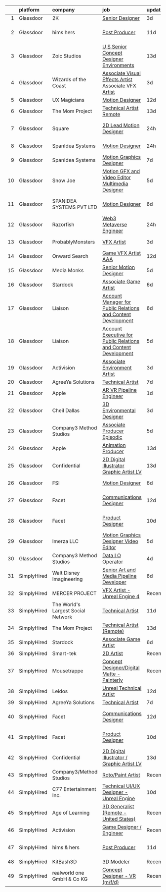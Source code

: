 

|    | platform    | company                            | job                                                                                                                                                                                                                                                                                                                                                                                                                                                                                                                                                                                                                                                                                                                                                                                                                                                                                                                                                                                                                                                                                                                                                                                                                                                                                                                                                                              | update_time   | location          |
|---:|:------------|:-----------------------------------|:---------------------------------------------------------------------------------------------------------------------------------------------------------------------------------------------------------------------------------------------------------------------------------------------------------------------------------------------------------------------------------------------------------------------------------------------------------------------------------------------------------------------------------------------------------------------------------------------------------------------------------------------------------------------------------------------------------------------------------------------------------------------------------------------------------------------------------------------------------------------------------------------------------------------------------------------------------------------------------------------------------------------------------------------------------------------------------------------------------------------------------------------------------------------------------------------------------------------------------------------------------------------------------------------------------------------------------------------------------------------------------|:--------------|:------------------|
|  1 | Glassdoor   | 2K                                 | [Senior Designer](https://www.glassdoor.com/partner/jobListing.htm?pos=130&ao=1136043&s=58&guid=00000181a91ba19e8c9bd34deaefab54&src=GD_JOB_AD&t=SR&vt=w&ea=1&cs=1_f72a5472&cb=1656399569640&jobListingId=1007962391680&jrtk=3-0-1g6khn8ejj44p801-1g6khn8f0k24h800-997da2ebb8f2c82a-)                                                                                                                                                                                                                                                                                                                                                                                                                                                                                                                                                                                                                                                                                                                                                                                                                                                                                                                                                                                                                                                                                            | 3d            | Austin, TX        |
|  2 | Glassdoor   | hims   hers                        | [Post Producer](https://www.glassdoor.com/partner/jobListing.htm?pos=124&ao=1136043&s=58&guid=00000181a91ba19e8c9bd34deaefab54&src=GD_JOB_AD&t=SR&vt=w&ea=1&cs=1_5caa6029&cb=1656399569640&jobListingId=1007945311760&jrtk=3-0-1g6khn8ejj44p801-1g6khn8f0k24h800-572089550f33025c-)                                                                                                                                                                                                                                                                                                                                                                                                                                                                                                                                                                                                                                                                                                                                                                                                                                                                                                                                                                                                                                                                                              | 11d           | Los Angeles, CA   |
|  3 | Glassdoor   | Zoic Studios                       | [U S  Senior Concept Designer   Environments](https://www.glassdoor.com/partner/jobListing.htm?pos=117&ao=1136043&s=58&guid=00000181a91ba19e8c9bd34deaefab54&src=GD_JOB_AD&t=SR&vt=w&ea=1&cs=1_3fb1d33f&cb=1656399569639&jobListingId=1007940779750&jrtk=3-0-1g6khn8ejj44p801-1g6khn8f0k24h800-3dd602ff0a6833af-)                                                                                                                                                                                                                                                                                                                                                                                                                                                                                                                                                                                                                                                                                                                                                                                                                                                                                                                                                                                                                                                                | 13d           | Remote            |
|  4 | Glassdoor   | Wizards of the Coast               | [Associate Visual Effects Artist   Associate VFX Artist](https://www.glassdoor.com/partner/jobListing.htm?pos=118&ao=1136043&s=58&guid=00000181a91ba19e8c9bd34deaefab54&src=GD_JOB_AD&t=SR&vt=w&ea=1&cs=1_b4f0a307&cb=1656399569639&jobListingId=1007961505800&jrtk=3-0-1g6khn8ejj44p801-1g6khn8f0k24h800-40b4fe3b46a0262c-)                                                                                                                                                                                                                                                                                                                                                                                                                                                                                                                                                                                                                                                                                                                                                                                                                                                                                                                                                                                                                                                     | 3d            | Renton, WA        |
|  5 | Glassdoor   | UX Magicians                       | [Motion Designer](https://www.glassdoor.com/partner/jobListing.htm?pos=108&ao=1136043&s=58&guid=00000181a91ba19e8c9bd34deaefab54&src=GD_JOB_AD&t=SR&vt=w&ea=1&cs=1_aa691ba4&cb=1656399569638&jobListingId=1007942419974&jrtk=3-0-1g6khn8ejj44p801-1g6khn8f0k24h800-5b2a766fdedec4d3-)                                                                                                                                                                                                                                                                                                                                                                                                                                                                                                                                                                                                                                                                                                                                                                                                                                                                                                                                                                                                                                                                                            | 12d           | Remote            |
|  6 | Glassdoor   | The Mom Project                    | [Technical Artist  Remote ](https://www.glassdoor.com/partner/jobListing.htm?pos=101&ao=1110586&s=58&guid=00000181a91ba19e8c9bd34deaefab54&src=GD_JOB_AD&t=SR&vt=w&cs=1_b63b5ad7&cb=1656399569637&jobListingId=1007939939925&cpc=9C2286EA3771AAF6&jrtk=3-0-1g6khn8ejj44p801-1g6khn8f0k24h800-264f9011810ab4a3--6NYlbfkN0BDp_epf89aHDQhKpPegNJQ_ldQpEFZQsM9OcONMGxWx6pU56EKHF58QjVdAUvn2gX31HUntCyLUwzir2_2qLQKiwc4zqgc0EcGzWlJtEFabSJje5p3zQNcGS6mmu-hK71c0amOsooqt9D74xqUp2Fe1oOyI1RWtfFw9BBSi2GEBaE6UlKZT1OWIdXPTDdxo4o_asCzUTA51gVhBKHeCNtYF4nIvpXuX6FUVkD05NvVRpDUlwsAslrJqVNvkhF4pf1BXMPry65DDMZLr3JokjebiIKP8ngsWz2zFyAaX_u8Jtr0CCgVbLfEfQSpAlSIt8KQL53ckQ4CQN-8mlfjebsjb4nPgBGmdj6iLUFzYn69AmZCLfIDfUQQwmSD3rgkvtyUpzvDylz0I0hnAiI4fej3brusz8H8wxNP278rJFI3Gx35Ms4p-viA8It01oheffuiXP2BaAe0IC80Nsh_26EIutP9KBtbr4C6KDHcNNs7Qh3XtPmh91KXO8sIY_liFTdWfVvDxeD6epgHMoMFt9i6eVzsMSsVUphWHa_8Fi5stcwl5AmMMmxQygtkhtMTMu1qKmGqFKV9Uw%3D%3D)                                                                                                                                                                                                                                                                                                                                                                                                                                      | 13d           | Bell, CA          |
|  7 | Glassdoor   | Square                             | [2D Lead Motion Designer](https://www.glassdoor.com/partner/jobListing.htm?pos=107&ao=1136043&s=58&guid=00000181a91ba19e8c9bd34deaefab54&src=GD_JOB_AD&t=SR&vt=w&cs=1_6caa672a&cb=1656399569638&jobListingId=1007967691058&jrtk=3-0-1g6khn8ejj44p801-1g6khn8f0k24h800-5701a8ccb851bf07-)                                                                                                                                                                                                                                                                                                                                                                                                                                                                                                                                                                                                                                                                                                                                                                                                                                                                                                                                                                                                                                                                                         | 24h           | Los Angeles, CA   |
|  8 | Glassdoor   | SpanIdea Systems                   | [Motion Designer](https://www.glassdoor.com/partner/jobListing.htm?pos=110&ao=1136043&s=58&guid=00000181a91ba19e8c9bd34deaefab54&src=GD_JOB_AD&t=SR&vt=w&ea=1&cs=1_dce0b584&cb=1656399569638&jobListingId=1007966649661&jrtk=3-0-1g6khn8ejj44p801-1g6khn8f0k24h800-bd6c20937a206c85-)                                                                                                                                                                                                                                                                                                                                                                                                                                                                                                                                                                                                                                                                                                                                                                                                                                                                                                                                                                                                                                                                                            | 24h           | Newark, CA        |
|  9 | Glassdoor   | SpanIdea Systems                   | [Motion Graphics Designer](https://www.glassdoor.com/partner/jobListing.htm?pos=109&ao=1136043&s=58&guid=00000181a91ba19e8c9bd34deaefab54&src=GD_JOB_AD&t=SR&vt=w&ea=1&cs=1_455aa4ae&cb=1656399569638&jobListingId=1007952216575&jrtk=3-0-1g6khn8ejj44p801-1g6khn8f0k24h800-2d51907f9deffe6b-)                                                                                                                                                                                                                                                                                                                                                                                                                                                                                                                                                                                                                                                                                                                                                                                                                                                                                                                                                                                                                                                                                   | 7d            | Fremont, CA       |
| 10 | Glassdoor   | Snow Joe                           | [Motion GFX and Video Editor   Multimedia Designer](https://www.glassdoor.com/partner/jobListing.htm?pos=121&ao=1136043&s=58&guid=00000181a91ba19e8c9bd34deaefab54&src=GD_JOB_AD&t=SR&vt=w&ea=1&cs=1_cd3152a4&cb=1656399569643&jobListingId=1007957095598&jrtk=3-0-1g6khn8ejj44p801-1g6khn8f0k24h800-6bc8adcb23103462-)                                                                                                                                                                                                                                                                                                                                                                                                                                                                                                                                                                                                                                                                                                                                                                                                                                                                                                                                                                                                                                                          | 5d            | Hoboken, NJ       |
| 11 | Glassdoor   | SPANIDEA SYSTEMS PVT  LTD          | [Motion Designer](https://www.glassdoor.com/partner/jobListing.htm?pos=106&ao=1136043&s=58&guid=00000181a91ba19e8c9bd34deaefab54&src=GD_JOB_AD&t=SR&vt=w&ea=1&cs=1_43a6c006&cb=1656399569638&jobListingId=1007954646619&jrtk=3-0-1g6khn8ejj44p801-1g6khn8f0k24h800-3c66e0c6c0e57cb3-)                                                                                                                                                                                                                                                                                                                                                                                                                                                                                                                                                                                                                                                                                                                                                                                                                                                                                                                                                                                                                                                                                            | 6d            | San Francisco, CA |
| 12 | Glassdoor   | Razorfish                          | [Web3 Metaverse Engineer](https://www.glassdoor.com/partner/jobListing.htm?pos=111&ao=1136043&s=58&guid=00000181a91ba19e8c9bd34deaefab54&src=GD_JOB_AD&t=SR&vt=w&cs=1_505026e1&cb=1656399569638&jobListingId=1007967688791&jrtk=3-0-1g6khn8ejj44p801-1g6khn8f0k24h800-a70d13e6ba3df2f9-)                                                                                                                                                                                                                                                                                                                                                                                                                                                                                                                                                                                                                                                                                                                                                                                                                                                                                                                                                                                                                                                                                         | 24h           | New York, NY      |
| 13 | Glassdoor   | ProbablyMonsters                   | [VFX Artist](https://www.glassdoor.com/partner/jobListing.htm?pos=126&ao=1136043&s=58&guid=00000181a91ba19e8c9bd34deaefab54&src=GD_JOB_AD&t=SR&vt=w&cs=1_78d2586d&cb=1656399569640&jobListingId=1007962507472&jrtk=3-0-1g6khn8ejj44p801-1g6khn8f0k24h800-d0d1143189ef12b8-)                                                                                                                                                                                                                                                                                                                                                                                                                                                                                                                                                                                                                                                                                                                                                                                                                                                                                                                                                                                                                                                                                                      | 3d            | Bellevue, WA      |
| 14 | Glassdoor   | Onward Search                      | [Game VFX Artist  AAA ](https://www.glassdoor.com/partner/jobListing.htm?pos=104&ao=1110586&s=58&guid=00000181a91ba19e8c9bd34deaefab54&src=GD_JOB_AD&t=SR&vt=w&ea=1&cs=1_8c4fa764&cb=1656399569638&jobListingId=1007941481350&cpc=1160948BCBA38B5B&jrtk=3-0-1g6khn8ejj44p801-1g6khn8f0k24h800-52a6a5fc57bf2545--6NYlbfkN0B7YoEZZ2QAGDyEGGmBPAUWSHc1Mt3sMCn9FehKcWA3w1Jyd5V8lWMcCNcrTVJ9hnW7k7XyuXHfanvGi6PJPAE0Pv0Ryh-JptsaHmu6l5ePQXpf80VOzE8oLeNg8LSCLaT8Is2hSHsURdqHuKU3MBOiZwVKj_bGzkqosSgxOZbigJNysgg0t5fXtFcbjX7_qEpdViRaMTIBjQwHKKaXfZA3OAZICV5k2FUjsmCQlywi69lT_LgMzCHN9N4Hv1SrlU87GkLa9UeBKEr6AfyEU_65NWetTw-_ACjs4oRi7Qy3QWF9fXNr6sfgj8GuCa8ohi2p2RExTl1gU-N1DAGfe1zU5LHWvKMqbtFHmNHKhQ2AMoZZsydQdpD8ogG30-AZQAsJP6xslaquSgNeDe8fq98Hs4eTfYsL7VOuT7gFI9dKjP96Kk9qdjmMdhEKGl_Gdjq2awuNWIHUgkk00RJG5_uL2yL1Pvw3BevyNZbJiP5cyfM0a3ic2_KvKt9KthXAper5FRnNWrp0npCKGk9Q_QsBTT5NQgDXCqyv9fy2SCP2xiESTx6Is_hHpBcWOEDK6GUaJjastTLYISCXGcBwCjpcxHIpRlQLB1X54SNHcO6Dkh8afbigCMCU5lt2L0LVfVTyBzXorPC1PB-SS_18mz3Mg_Hax5vUNUQhJZShUQaa-QubPHh1F16lqYP_81XbH8Mn4W1QKo9C5GP_hpxNZPbsePLomZGnRxIRxC18MkH2pQJ5THNTAlGh5podOLNNeXGIyRIck32Vu7eP8bM-rxmc18dm5m-ZenFgtTNMKon_0EB7RCWl_x0DuSulkkXRhDOZlVagBKAQO5a2sh1itVmvKvB_yEqTtlQ22MSIVDqVDaSelc_H1cCyhOUfkMkYk4jyJn2mTS5LpAjUgx12n4UstapiKYmxZT364BUp1hyHk0yxPU3Ww4W9D7Zto-QgVKmUhJjzs5Al7tTZ0-OtsMX7wTdidvVoqxKT1pPTsVE8jO09irYEs7lz) | 12d           | Irvine, CA        |
| 15 | Glassdoor   | Media Monks                        | [Senior Motion Designer](https://www.glassdoor.com/partner/jobListing.htm?pos=129&ao=1136043&s=58&guid=00000181a91ba19e8c9bd34deaefab54&src=GD_JOB_AD&t=SR&vt=w&ea=1&cs=1_d91bff00&cb=1656399569640&jobListingId=1007957631867&jrtk=3-0-1g6khn8ejj44p801-1g6khn8f0k24h800-2342df1a2dbcc1f6-)                                                                                                                                                                                                                                                                                                                                                                                                                                                                                                                                                                                                                                                                                                                                                                                                                                                                                                                                                                                                                                                                                     | 5d            | Austin, TX        |
| 16 | Glassdoor   | Stardock                           | [Associate Game Artist](https://www.glassdoor.com/partner/jobListing.htm?pos=128&ao=1136043&s=58&guid=00000181a91ba19e8c9bd34deaefab54&src=GD_JOB_AD&t=SR&vt=w&ea=1&cs=1_8707af69&cb=1656399569640&jobListingId=1007953689488&jrtk=3-0-1g6khn8ejj44p801-1g6khn8f0k24h800-5142e70c69ddd18f-)                                                                                                                                                                                                                                                                                                                                                                                                                                                                                                                                                                                                                                                                                                                                                                                                                                                                                                                                                                                                                                                                                      | 6d            | Plymouth, MI      |
| 17 | Glassdoor   | Liaison                            | [Account Manager for Public Relations and Content Development](https://www.glassdoor.com/partner/jobListing.htm?pos=127&ao=1136043&s=58&guid=00000181a91ba19e8c9bd34deaefab54&src=GD_JOB_AD&t=SR&vt=w&ea=1&cs=1_4ea6afdb&cb=1656399569640&jobListingId=1007955651274&jrtk=3-0-1g6khn8ejj44p801-1g6khn8f0k24h800-23086632d172adda-)                                                                                                                                                                                                                                                                                                                                                                                                                                                                                                                                                                                                                                                                                                                                                                                                                                                                                                                                                                                                                                               | 6d            | Remote            |
| 18 | Glassdoor   | Liaison                            | [Account Executive for Public Relations and Content Development](https://www.glassdoor.com/partner/jobListing.htm?pos=125&ao=1136043&s=58&guid=00000181a91ba19e8c9bd34deaefab54&src=GD_JOB_AD&t=SR&vt=w&ea=1&cs=1_af3475d0&cb=1656399569640&jobListingId=1007956982777&jrtk=3-0-1g6khn8ejj44p801-1g6khn8f0k24h800-4eb9cee7cfc41801-)                                                                                                                                                                                                                                                                                                                                                                                                                                                                                                                                                                                                                                                                                                                                                                                                                                                                                                                                                                                                                                             | 5d            | Remote            |
| 19 | Glassdoor   | Activision                         | [Associate Environment Artist](https://www.glassdoor.com/partner/jobListing.htm?pos=122&ao=1136043&s=58&guid=00000181a91ba19e8c9bd34deaefab54&src=GD_JOB_AD&t=SR&vt=w&cs=1_38e2e11d&cb=1656399569639&jobListingId=1007962451913&jrtk=3-0-1g6khn8ejj44p801-1g6khn8f0k24h800-1ad8983a60cf5a41-)                                                                                                                                                                                                                                                                                                                                                                                                                                                                                                                                                                                                                                                                                                                                                                                                                                                                                                                                                                                                                                                                                    | 3d            | Carlsbad, CA      |
| 20 | Glassdoor   | AgreeYa Solutions                  | [Technical Artist](https://www.glassdoor.com/partner/jobListing.htm?pos=105&ao=1110586&s=58&guid=00000181a91ba19e8c9bd34deaefab54&src=GD_JOB_AD&t=SR&vt=w&ea=1&cs=1_d8c65b21&cb=1656399569638&jobListingId=1007951928158&cpc=3BA4CE39D5B5DEF5&jrtk=3-0-1g6khn8ejj44p801-1g6khn8f0k24h800-0e97c32089a08e2d--6NYlbfkN0Dwb_YIohz4zuU9-hizYTxpAJ9-qZQvsILXUPhgrrTAx5tS5Q7cYMYpo6ALWUQbQqPQiQ1qn7MmkWW37chkrsqLUFxmoGR0o3NHbhVPUXlHnJ0w3ZNtz9xp9hODUcuxehPfOLsRQhJ1sJhH3MYYD2quhXlc9D8fH-RjvVqMr76o7_mbbIfDg7xw2MtgTN1Zxq25Va3_nBswmwm1Cr6NHVYqWPeCL1Or93czv50fHO2UCBzTM0rScZ2zrOvVAYbmiSzeY-zxrZ56zcIZxtsH_0wBh9EauOFPFpVHijrZ_dIJV3iio_rYyoPIjezt6_2aCgF8oTswO3b9azcHYC6pzYL_I-I2v0fYsgVkeBFH30tqlSsSSiH-raDy6XtTv2bQV-tSGhrBJbEZ5IsEdLacGxK6H0JjBDlDdHzw_TgMqHNnHnnbGWg0WAx5CI116cRPTALaeqqLkbXuKxDnq39CTEJ0eyKhzNKda6wjmCsgz_-t59CVEQy7PHap)                                                                                                                                                                                                                                                                                                                                                                                                                                                                                                                                      | 7d            | Remote            |
| 21 | Glassdoor   | Apple                              | [AR VR Pipeline Engineer](https://www.glassdoor.com/partner/jobListing.htm?pos=102&ao=1110586&s=58&guid=00000181a91ba19e8c9bd34deaefab54&src=GD_JOB_AD&t=SR&vt=w&cs=1_d0d02a9e&cb=1656399569637&jobListingId=1007965233200&cpc=654405A9B1E0A9F5&jrtk=3-0-1g6khn8ejj44p801-1g6khn8f0k24h800-83db76e9692ecf2f--6NYlbfkN0BvKrLyj5gPmtZO9T8euul8TCxuuKNOtzRJOomxnwSEodTz2Bc-sPZl1dBMH13w-jMnq0xDYSC5af-H5xk2q8lNPyc9LlrOwJnEK6qxG3DMPMkUhDU_mJqa_0fdsa00MUsP4DfMtlNeX2HNL33y2QEgeiu0N8lzJBQm0B43uzQmy7Xwjlom1oprg1qP7jvJMWNk-47fl0KS3xu5duXenoRat34A2acyex7Qi1tEQTkbMK18r8o3qmXuJ_teeCgiDBdYMu1dsUT9l7PePmseN2uglrdVKypuuNslCKFDaG-DGrx-QbAsNQ9rr0YeMiyZSFaoUK6wT3InCrTtiGu6WbHJC0Irocn95dIqGfvi0QADbffk3i1H5BMprzHELHh8ZQdVkL66mRQSJBnrIv39gX5eb6a4V2c3urZM9oEUcfKHmNwLm4CgxVts0iwSss_RDJXD_PT8-q7yHNEUeIHO_8Q82qu6MvBS80t16gNg-V4la6FrhdWCPt28Z9djuOvVeQRL4KN-3SnXpkGmkgoctN_X6hh_JdZRycwyWjost3P9uWVsmMcXOf8CFIyyo2e68LE2MuEO4nAz7Ghco84zdo3uX8uh6ROouUy9Xe3g-hawhzSAGFl4u4FR5E8Msp8ZgaeaBoMhA5rlqxPhvn0nXWtSQuFF23ST3Y9a_7HWle6d9gf9RXgJwpelpsiKRbG4kgw8VkJnY9pdGmhwmhluOyj4nW-RsmjR2bXqvm2NqLxVlNxW3RLclh1xAM-TK3Lkofbk2g7chGL9hHAO0_NXpjS2yAIUPG5DAtYffs6tWnaQHC8cwmCcxOMCYkgeu0lsr1ADSLhlr_7ghKgWYw9Ma2NhrHSN7iH78x7iiBp8OsTC-dzuCFVmipAqmqKw_YwIvQcjepm6e7Eftgowwoio90G1YdvoDkklvvkSI29Wrn4pFPlpVJk5mAiUS8OUD_C2SSLpob5B25Lgnw%3D%3D)                                        | 1d            | Seattle, WA       |
| 22 | Glassdoor   | Cheil Dallas                       | [3D Environmental Designer](https://www.glassdoor.com/partner/jobListing.htm?pos=114&ao=1136043&s=58&guid=00000181a91ba19e8c9bd34deaefab54&src=GD_JOB_AD&t=SR&vt=w&ea=1&cs=1_178fbf44&cb=1656399569638&jobListingId=1007961419115&jrtk=3-0-1g6khn8ejj44p801-1g6khn8f0k24h800-c45e1ef4a9795797-)                                                                                                                                                                                                                                                                                                                                                                                                                                                                                                                                                                                                                                                                                                                                                                                                                                                                                                                                                                                                                                                                                  | 3d            | Plano, TX         |
| 23 | Glassdoor   | Company3 Method Studios            | [Associate Producer  Episodic](https://www.glassdoor.com/partner/jobListing.htm?pos=123&ao=1136043&s=58&guid=00000181a91ba19e8c9bd34deaefab54&src=GD_JOB_AD&t=SR&vt=w&ea=1&cs=1_ddec635a&cb=1656399569640&jobListingId=1007957702636&jrtk=3-0-1g6khn8ejj44p801-1g6khn8f0k24h800-5dceffc694d4a303-)                                                                                                                                                                                                                                                                                                                                                                                                                                                                                                                                                                                                                                                                                                                                                                                                                                                                                                                                                                                                                                                                               | 5d            | Hollywood, CA     |
| 24 | Glassdoor   | Apple                              | [Animation Producer](https://www.glassdoor.com/partner/jobListing.htm?pos=119&ao=1136043&s=58&guid=00000181a91ba19e8c9bd34deaefab54&src=GD_JOB_AD&t=SR&vt=w&cs=1_dcb82b0f&cb=1656399569639&jobListingId=1007938949209&jrtk=3-0-1g6khn8ejj44p801-1g6khn8f0k24h800-7b681c87b0961522-)                                                                                                                                                                                                                                                                                                                                                                                                                                                                                                                                                                                                                                                                                                                                                                                                                                                                                                                                                                                                                                                                                              | 13d           | Cupertino, CA     |
| 25 | Glassdoor   | Confidential                       | [2D Digital Illustrator   Graphic Artist LV](https://www.glassdoor.com/partner/jobListing.htm?pos=103&ao=1110586&s=58&guid=00000181a91ba19e8c9bd34deaefab54&src=GD_JOB_AD&t=SR&vt=w&ea=1&cs=1_0150ea38&cb=1656399569638&jobListingId=1007939325054&cpc=F41FEAB56D215062&jrtk=3-0-1g6khn8ejj44p801-1g6khn8f0k24h800-6c8333241b40ab11--6NYlbfkN0BF_tZk7gqx9EOCqRyLAxA1Psn4F8B2r8pllNPvPKbOdYkEBW-xvYsMu1tHTFl_vmuqxnDMnfe2StXOwdK4NJg7tIPAbnkF9hWPQ38dusuwYqTsgAZ_i0xnhGd60rIH8gDg7_PenT4jGJYj8YQHW9oHcjcwEyWhqoHgBuBbeQexR64-S-LHU9MwzRoQHOiecyJUo2QTma7y960GNgnxiF9-KAz-BJcfo5yR0jjZ5RUHvs654xvAnZH-1toxmtgTEVJpEvqupmfV1F-fyN3KGYW-C_xux7dyccu75tnxZ1rKcIMSpN2jpLatNFhotkmPlj8G2xDAxQqq3P6P3t5Zwancm5VwHvSZFiUv4PhXoTUcpiapFpLPf8zrn-XU3fqmZJMNSHnWZpOF7XS6Xt46YuKfivLkJwrfss_0-R5PQ-pi5yQCmYc3aGqvR3tY2BC8ek-QYTtBlQw8luaLMy9yF_pSVGZ0qXwMSMTM68RotHaUjoMryHgQqjHiBIdHMyQ5eFaKcZJYhvkEXrFIoT0ZZ1GN)                                                                                                                                                                                                                                                                                                                                                                                                                                                                            | 13d           | Las Vegas, NV     |
| 26 | Glassdoor   | FSI                                | [Motion Designer](https://www.glassdoor.com/partner/jobListing.htm?pos=112&ao=1136043&s=58&guid=00000181a91ba19e8c9bd34deaefab54&src=GD_JOB_AD&t=SR&vt=w&ea=1&cs=1_a350b819&cb=1656399569638&jobListingId=1007954663041&jrtk=3-0-1g6khn8ejj44p801-1g6khn8f0k24h800-248d3b5c2d98e761-)                                                                                                                                                                                                                                                                                                                                                                                                                                                                                                                                                                                                                                                                                                                                                                                                                                                                                                                                                                                                                                                                                            | 6d            | Newark, CA        |
| 27 | Glassdoor   | Facet                              | [Communications Designer](https://www.glassdoor.com/partner/jobListing.htm?pos=116&ao=1136043&s=58&guid=00000181a91ba19e8c9bd34deaefab54&src=GD_JOB_AD&t=SR&vt=w&ea=1&cs=1_f87edb02&cb=1656399569639&jobListingId=1007942852878&jrtk=3-0-1g6khn8ejj44p801-1g6khn8f0k24h800-537d387b58b0c2ba-)                                                                                                                                                                                                                                                                                                                                                                                                                                                                                                                                                                                                                                                                                                                                                                                                                                                                                                                                                                                                                                                                                    | 12d           | San Francisco, CA |
| 28 | Glassdoor   | Facet                              | [Product Designer](https://www.glassdoor.com/partner/jobListing.htm?pos=115&ao=1136043&s=58&guid=00000181a91ba19e8c9bd34deaefab54&src=GD_JOB_AD&t=SR&vt=w&ea=1&cs=1_e3500f38&cb=1656399569639&jobListingId=1007948227668&jrtk=3-0-1g6khn8ejj44p801-1g6khn8f0k24h800-3ef07f10dc7cab1c-)                                                                                                                                                                                                                                                                                                                                                                                                                                                                                                                                                                                                                                                                                                                                                                                                                                                                                                                                                                                                                                                                                           | 10d           | San Francisco, CA |
| 29 | Glassdoor   | Imerza  LLC                        | [Motion Graphics Designer Video Editor](https://www.glassdoor.com/partner/jobListing.htm?pos=113&ao=1136043&s=58&guid=00000181a91ba19e8c9bd34deaefab54&src=GD_JOB_AD&t=SR&vt=w&ea=1&cs=1_afe85b32&cb=1656399569639&jobListingId=1007956461689&jrtk=3-0-1g6khn8ejj44p801-1g6khn8f0k24h800-ca84f3e7bfd9f232-)                                                                                                                                                                                                                                                                                                                                                                                                                                                                                                                                                                                                                                                                                                                                                                                                                                                                                                                                                                                                                                                                      | 5d            | Sarasota, FL      |
| 30 | Glassdoor   | Company3 Method Studios            | [Data I O Operator](https://www.glassdoor.com/partner/jobListing.htm?pos=120&ao=1136043&s=58&guid=00000181a91ba19e8c9bd34deaefab54&src=GD_JOB_AD&t=SR&vt=w&ea=1&cs=1_a729dc0a&cb=1656399569639&jobListingId=1007960245910&jrtk=3-0-1g6khn8ejj44p801-1g6khn8f0k24h800-51be219319e4b473-)                                                                                                                                                                                                                                                                                                                                                                                                                                                                                                                                                                                                                                                                                                                                                                                                                                                                                                                                                                                                                                                                                          | 4d            | Hollywood, CA     |
| 31 | SimplyHired | Walt Disney Imagineering           | [Senior Art and Media Pipeline Developer](https://www.simplyhired.com/job/DTl_W6h0A88x-IX8cecmQm0yoWbPg129h1X1ErMnXmrJkAlhiAveKg?q=vfx+designer)                                                                                                                                                                                                                                                                                                                                                                                                                                                                                                                                                                                                                                                                                                                                                                                                                                                                                                                                                                                                                                                                                                                                                                                                                                 | 6d            | Memphis, TN       |
| 32 | SimplyHired | MERCER PROJECT                     | [VFX Artist - Unreal Engine 4](https://www.simplyhired.com/job/2oePjLPnODm44ASH_jfmm99NvQfkSOC48xk2mIXNrjRpGVBiOBzF7Q?q=vfx+designer)                                                                                                                                                                                                                                                                                                                                                                                                                                                                                                                                                                                                                                                                                                                                                                                                                                                                                                                                                                                                                                                                                                                                                                                                                                            | Recently      | Remote            |
| 33 | SimplyHired | The World's Largest Social Network | [Technical Artist](https://www.simplyhired.com/job/1K8SQoai6_jXmyuUC0gwGMaM2b3qeAAbpoaJ2a3yAFbBmWX8o7TcSw?q=vfx+designer)                                                                                                                                                                                                                                                                                                                                                                                                                                                                                                                                                                                                                                                                                                                                                                                                                                                                                                                                                                                                                                                                                                                                                                                                                                                        | 11d           | San Diego, CA     |
| 34 | SimplyHired | The Mom Project                    | [Technical Artist (Remote)](https://www.simplyhired.com/job/w_v3qtMolkHlbVEkHC_iaB-jTTa0wRdaEDbU6unmiBOhbfIT32yzEg?q=vfx+designer)                                                                                                                                                                                                                                                                                                                                                                                                                                                                                                                                                                                                                                                                                                                                                                                                                                                                                                                                                                                                                                                                                                                                                                                                                                               | 13d           | Bell, CA          |
| 35 | SimplyHired | Stardock                           | [Associate Game Artist](https://www.simplyhired.com/job/lVpgzlz398J3H9ru6tNxuegN6mRFl7vRvIlbtucSsOOFPvSLODLymg?q=vfx+designer)                                                                                                                                                                                                                                                                                                                                                                                                                                                                                                                                                                                                                                                                                                                                                                                                                                                                                                                                                                                                                                                                                                                                                                                                                                                   | 6d            | Plymouth, MI      |
| 36 | SimplyHired | Smart-tek                          | [2D Artist](https://www.simplyhired.com/job/xuboe7C5Q0up7yi0Bm759-yG_-gPeJ_LlyZCFBjcCPJSWHMPUgDSSw?q=vfx+designer)                                                                                                                                                                                                                                                                                                                                                                                                                                                                                                                                                                                                                                                                                                                                                                                                                                                                                                                                                                                                                                                                                                                                                                                                                                                               | Recently      | Duluth, GA        |
| 37 | SimplyHired | Mousetrappe                        | [Concept Designer/Digital Matte - Painterly](https://www.simplyhired.com/job/8FJtOVBQqHxEsygy0JazTjOy6moUh6O-gL5cwnQ1BHwv7sxK1mrBrw?q=vfx+designer)                                                                                                                                                                                                                                                                                                                                                                                                                                                                                                                                                                                                                                                                                                                                                                                                                                                                                                                                                                                                                                                                                                                                                                                                                              | Recently      | Burbank, CA       |
| 38 | SimplyHired | Leidos                             | [Unreal Technical Artist](https://www.simplyhired.com/job/vUjM88WNHByq9hkXVcDGaHDWJBcJwdAHwcSIeARFGUwNOCFNjopeUg?q=vfx+designer)                                                                                                                                                                                                                                                                                                                                                                                                                                                                                                                                                                                                                                                                                                                                                                                                                                                                                                                                                                                                                                                                                                                                                                                                                                                 | 12d           | Reston, VA        |
| 39 | SimplyHired | AgreeYa Solutions                  | [Technical Artist](https://www.simplyhired.com/job/1S-wUjgCh_axFRzDlGtpVnaNAjNW2pN29FQEzqSNAwidQAXHkplpEg?q=vfx+designer)                                                                                                                                                                                                                                                                                                                                                                                                                                                                                                                                                                                                                                                                                                                                                                                                                                                                                                                                                                                                                                                                                                                                                                                                                                                        | 7d            | Remote            |
| 40 | SimplyHired | Facet                              | [Communications Designer](https://www.simplyhired.com/job/L_06yyt8zMe7k2_K7ClDrhxp_NCJ0puLYHHmqqJPI3nI6ln8BwY1Og?q=vfx+designer)                                                                                                                                                                                                                                                                                                                                                                                                                                                                                                                                                                                                                                                                                                                                                                                                                                                                                                                                                                                                                                                                                                                                                                                                                                                 | 12d           | San Francisco, CA |
| 41 | SimplyHired | Facet                              | [Product Designer](https://www.simplyhired.com/job/mXfLdIzROFXZ4LZM8IUwypMkfkVTZlEQ5iYR6asUe9PpCJX1nH947A?q=vfx+designer)                                                                                                                                                                                                                                                                                                                                                                                                                                                                                                                                                                                                                                                                                                                                                                                                                                                                                                                                                                                                                                                                                                                                                                                                                                                        | 10d           | San Francisco, CA |
| 42 | SimplyHired | Confidential                       | [2D Digital Illustrator / Graphic Artist LV](https://www.simplyhired.com/job/WR2-4KNjxgXV1vg_h0Smu4P2a7_SLarIZBzP3ysarILfdTKegejX8w?q=vfx+designer)                                                                                                                                                                                                                                                                                                                                                                                                                                                                                                                                                                                                                                                                                                                                                                                                                                                                                                                                                                                                                                                                                                                                                                                                                              | 13d           | Las Vegas, NV     |
| 43 | SimplyHired | Company3/Method Studios            | [Roto/Paint Artist](https://www.simplyhired.com/job/fkg6q7WCWXOPOJFcEGkRl23Edqdn-zPfkdepiYbS8SBARFo7PxEkDA?q=vfx+designer)                                                                                                                                                                                                                                                                                                                                                                                                                                                                                                                                                                                                                                                                                                                                                                                                                                                                                                                                                                                                                                                                                                                                                                                                                                                       | Recently      | United States     |
| 44 | SimplyHired | C77 Entertainment Inc.             | [Technical UI/UX Designer - Unreal Engine](https://www.simplyhired.com/job/ddo7IuGIqy9U5x6JPp1Ta_OEeD2Q3JspU5GXOk3NbZ0kZFNZXYo1kA?q=vfx+designer)                                                                                                                                                                                                                                                                                                                                                                                                                                                                                                                                                                                                                                                                                                                                                                                                                                                                                                                                                                                                                                                                                                                                                                                                                                | 10d           | Bellevue, WA      |
| 45 | SimplyHired | Age of Learning                    | [3D Generalist (Remote - United States)](https://www.simplyhired.com/job/0ZNjFVkgA7GEJAPyHTjj3vVBy-z8l-DL9XchkHiatMPVUL0beEIlOw?q=vfx+designer)                                                                                                                                                                                                                                                                                                                                                                                                                                                                                                                                                                                                                                                                                                                                                                                                                                                                                                                                                                                                                                                                                                                                                                                                                                  | Recently      | Glendale, CA      |
| 46 | SimplyHired | Activision                         | [Game Designer / Engineer](https://www.simplyhired.com/job/mvyJVImSNkRNGU7RQRq9NK4bP0WyGwVdbqKTESj9aJHphHk9dScNEg?q=vfx+designer)                                                                                                                                                                                                                                                                                                                                                                                                                                                                                                                                                                                                                                                                                                                                                                                                                                                                                                                                                                                                                                                                                                                                                                                                                                                | Recently      | Austin, TX        |
| 47 | SimplyHired | hims & hers                        | [Post Producer](https://www.simplyhired.com/job/M6oN3cIATDSC0AvkMrYFXvZrfGDfjDVWkYylP_BG-bQrHZSlnsbnFQ?q=vfx+designer)                                                                                                                                                                                                                                                                                                                                                                                                                                                                                                                                                                                                                                                                                                                                                                                                                                                                                                                                                                                                                                                                                                                                                                                                                                                           | 11d           | Los Angeles, CA   |
| 48 | SimplyHired | KitBash3D                          | [3D Modeler](https://www.simplyhired.com/job/J1vV5-qf_C5x8YfKoESIGd-eUj6se-s1DxqdF4rxpYdvWsGzMz1rRw?q=vfx+designer)                                                                                                                                                                                                                                                                                                                                                                                                                                                                                                                                                                                                                                                                                                                                                                                                                                                                                                                                                                                                                                                                                                                                                                                                                                                              | Recently      | Remote            |
| 49 | SimplyHired | realworld one GmbH & Co KG         | [Concept Designer - VR (m/f/d)](https://www.simplyhired.com/job/9M9B0HjzlxbnEWwSs63j38J2jv4QAGwRz17kgQnuQPJjtHPVVTunxA?q=vfx+designer)                                                                                                                                                                                                                                                                                                                                                                                                                                                                                                                                                                                                                                                                                                                                                                                                                                                                                                                                                                                                                                                                                                                                                                                                                                           | Recently      | Remote            |